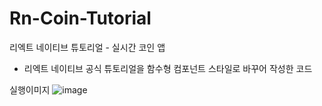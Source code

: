 # Rn-Coin-Tutorial
리엑트 네이티브 튜토리얼 - 실시간 코인 앱
- 리엑트 네이티브 공식 튜토리얼을 함수형 컴포넌트 스타일로 바꾸어 작성한 코드

실행이미지 
![image](https://user-images.githubusercontent.com/42242359/107338817-562e1f00-6aff-11eb-83f1-50de147c1208.png)
